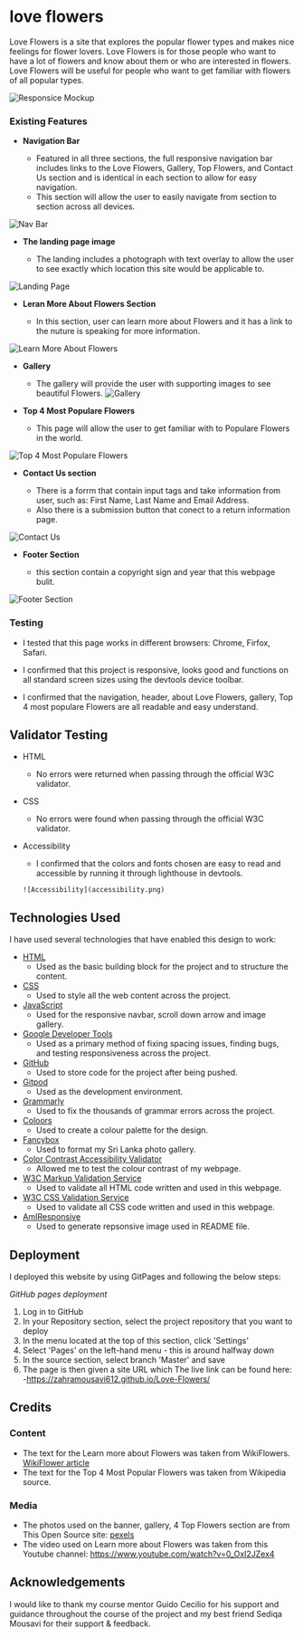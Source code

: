 # love flowers

Love Flowers is a site that explores the popular flower types and makes nice feelings for flower lovers. Love Flowers is for those people who want to have a lot of flowers and know about them or who are interested in flowers. Love Flowers will be useful for people who want to get familiar with flowers of all popular types. 

![Responsice Mockup](media/Multymedia.jpg)


### Existing Features


- __Navigation Bar__

   - Featured in all three sections, the full responsive navigation bar includes links to the Love Flowers, Gallery, Top Flowers,  and Contact Us section and is identical in each section to allow for easy navigation.
  - This section will allow the user to easily navigate from section to section across all devices.

![Nav Bar](media/nav.JPG)

- __The landing page image__

  - The landing includes a photograph with text overlay to allow the user to see exactly which location this site would be applicable to. 

![Landing Page](media/banner.JPG)

- __Leran More About Flowers Section__

  - In this section, user can learn more about Flowers and it has a link to the  nuture is speaking for more information.

![Learn More About Flowers](media/video.JPG)

- __Gallery__

  - The gallery will provide the user with supporting images to see beautiful Flowers.
![Gallery](media/gallery.JPG)

- __Top 4 Most Populare Flowers__

  - This page will allow the user to get familiar with  to  Populare Flowers in the world.

![Top 4 Most Populare Flowers](media/card.JPG)

- __Contact Us section__

  - There is a forrm that contain input tags and take information from user, such as: First Name, Last Name and Email Address.
  - Also there is a submission button that conect to a return information  page.

![Contact Us](media/contact-us.JPG)

- __Footer Section__

  - this section contain a copyright sign and  year that this webpage bulit.

![Footer Section](media/footer.JPG)


### Testing
- I tested that this page works in different browsers: Chrome, Firfox, Safari.
 
- I confirmed that this project is responsive, looks good and functions on all standard screen sizes using the devtools device toolbar.
 
- I confirmed that the navigation, header, about Love Flowers, gallery, Top 4 most populare Flowers  are all readable and easy understand.

## Validator Testing 

- HTML
  - No errors were returned when passing through the official W3C validator.
- CSS
  - No errors were found when passing through the official W3C validator.
- Accessibility
     - I confirmed that the colors and fonts chosen are easy to read and accessible by running it through lighthouse in devtools.

      ![Accessibility](accessibility.png)

## Technologies Used 

I have used several technologies that have enabled this design to work:

- [HTML](https://developer.mozilla.org/en-US/docs/Web/HTML)
    - Used as the basic building block for the project and to structure the content.
- [CSS](https://developer.mozilla.org/en-US/docs/Learn/Getting_started_with_the_web/CSS_basics)
    - Used to style all the web content across the project. 
- [JavaScript](https://www.javascript.com/)
    - Used for the responsive navbar, scroll down arrow and image gallery.
- [Google Developer Tools](https://developers.google.com/web/tools/chrome-devtools)
    - Used as a primary method of fixing spacing issues, finding bugs, and testing responsiveness across the project.
- [GitHub](https://github.com/)
    - Used to store code for the project after being pushed.
- [Gitpod](https://www.gitpod.io/)
    - Used as the development environment.
- [Grammarly](https://www.grammarly.com/)
    - Used to fix the thousands of grammar errors across the project.
- [Coloors](https://coolors.co/)
    - Used to create a colour palette for the design.
- [Fancybox](https://fancyapps.com/fancybox/3/)
    - Used to format my Sri Lanka photo gallery.
- [Color Contrast Accessibility Validator](https://color.a11y.com/)
    - Allowed me to test the colour contrast of my webpage.
- [W3C Markup Validation Service](https://validator.w3.org/) 
    - Used to validate all HTML code written and used in this webpage.
- [W3C CSS Validation Service](https://jigsaw.w3.org/css-validator/#validate_by_input)
    - Used to validate all CSS code written and used in this webpage.
- [AmIResponsive](http://ami.responsivedesign.is/)
    - Used to generate repsonsive image used in README file.

## Deployment

I deployed this website by using GitPages and following the below steps:

*GitHub pages deployment* 

1. Log in to GitHub
2. In your Repository section, select the project repository that you want to deploy
3. In the menu located at the top of this section, click 'Settings'
4. Select 'Pages' on the left-hand menu - this is around halfway down
5. In the source section, select branch 'Master' and save
6. The page is then given a site URL which The live link can be found here:      
     -https://zahramousavi612.github.io/Love-Flowers/


## Credits  

### Content 

- The text for the Learn more about Flowers was taken from WikiFlowers. [WikiFlower article](https://en.wikipedia.org/wiki/Flower)
- The text for the Top 4 Most Popular Flowers was taken from Wikipedia source.


### Media

- The photos used on the banner, gallery, 4 Top Flowers section are from This Open Source site: [pexels](https://www.pexels.com/)
- The video used on Learn more about Flowers was taken from this Youtube channel: https://www.youtube.com/watch?v=0_OxI2JZex4


## Acknowledgements


I would like to thank my course mentor Guido Cecilio for his support and guidance throughout the course of the project and my best friend Sediqa Mousavi for their support & feedback.
